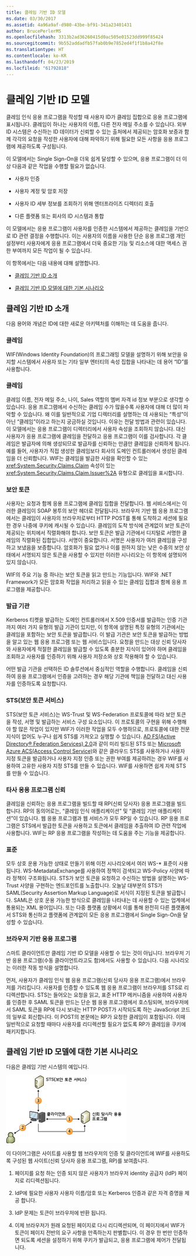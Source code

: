 ```yaml
---
title: 클레임 기반 ID 모델
ms.date: 03/30/2017
ms.assetid: 4a96a9af-d980-43be-bf91-341a23401431
author: BrucePerlerMS
ms.openlocfilehash: 3313b2ad36260415d0ac505e01523dd999f85424
ms.sourcegitcommit: 9b552addadfb57fab0b9e7852ed4f1f1b8a42f8e
ms.translationtype: HT
ms.contentlocale: ko-KR
ms.lasthandoff: 04/23/2019
ms.locfileid: "61792818"
---
```

# <a name="claims-based-identity-model"></a>클레임 기반 ID 모델
클레임 인식 응용 프로그램을 작성할 때 사용자 ID가 클레임 집합으로 응용 프로그램에 표시됩니다. 클레임이 하나는 사용자의 이름, 다른 전자 메일 주소를 수 있습니다. 외부 ID 시스템은 수신하는 ID 데이터가 신뢰할 수 있는 출처에서 제공되는 암호화 보증과 함께 각각의 요청을 작성한 사용자에 대해 파악하기 위해 필요한 모든 사항을 응용 프로그램에 제공하도록 구성됩니다.  
  
 이 모델에서는 Single Sign-On을 더욱 쉽게 달성할 수 있으며, 응용 프로그램이 더 이상 다음과 같은 작업을 수행할 필요가 없습니다.  
  
- 사용자 인증  
  
- 사용자 계정 및 암호 저장  
  
- 사용자 ID 세부 정보를 조회하기 위해 엔터프라이즈 디렉터리 호출  
  
- 다른 플랫폼 또는 회사의 ID 시스템과 통합  
  
 이 모델에서는 응용 프로그램이 사용자를 인증한 시스템에서 제공하는 클레임을 기반으로 ID 관련 결정을 수행합니다. 이는 사용자의 이름을 사용한 단순 응용 프로그램 개인 설정부터 사용자에게 응용 프로그램에서 더욱 중요한 기능 및 리소스에 대한 액세스 권한 부여까지 모든 작업이 될 수 있습니다.  
  
 이 항목에서는 다음 내용에 대해 설명합니다.  
  
- [클레임 기반 ID 소개](../../../docs/framework/security/claims-based-identity-model.md#BKMK_1)  
  
- [클레임 기반 ID 모델에 대한 기본 시나리오](../../../docs/framework/security/claims-based-identity-model.md#BKMK_2)  
  
<a name="BKMK_1"></a>   
## <a name="introduction-to-claims-based-identity"></a>클레임 기반 ID 소개  
 다음 용어와 개념은 ID에 대한 새로운 아키텍처를 이해하는 데 도움을 줍니다.  
  
### <a name="identity"></a>클레임  
 WIF(Windows Identity Foundation)의 프로그래밍 모델을 설명하기 위해 보안을 유지할 시스템에서 사용자 또는 기타 일부 엔터티의 속성 집합을 나타내는 데 용어 “ID”를 사용합니다.  
  
### <a name="claim"></a>클레임  
 클레임 이름, 전자 메일 주소, 나이, Sales 역할의 멤버 자격 id 정보 부분으로 생각할 수 있습니다. 응용 프로그램에서 수신하는 클레임 수가 많을수록 사용자에 대해 더 많이 파악할 수 있습니다. 왜 이를 일반적으로 기업 디렉터리를 설명하는 데 사용되는 “특성”이 아닌 “클레임”이라고 하는지 궁금하실 것입니다. 이유는 전달 방법과 관련이 있습니다. 이 모델에서는 응용 프로그램이 디렉터리에서 사용자 속성을 조회하지 않습니다. 대신 사용자가 응용 프로그램에 클레임을 전달하고 응용 프로그램이 이를 검사합니다. 각 클레임은 발급자에 의해 생성되므로 발급자를 신뢰하는 만큼만 클레임을 신뢰하게 됩니다. 예를 들어, 사용자가 직접 생성한 클레임보다 회사의 도메인 컨트롤러에서 생성된 클레임을 더 신뢰합니다. WIF는 클레임을 발급한 사람을 확인할 수 있는 <xref:System.Security.Claims.Claim> 속성이 있는 <xref:System.Security.Claims.Claim.Issuer%2A> 유형으로 클레임을 표시합니다.  
  
### <a name="security-token"></a>보안 토큰  
 사용자는 요청과 함께 응용 프로그램에 클레임 집합을 전달합니다. 웹 서비스에서는 이러한 클레임이 SOAP 봉투의 보안 헤더로 전달됩니다. 브라우저 기반 웹 응용 프로그램에서는 클레임이 사용자의 브라우저로부터 HTTP POST를 통해 도착하고 세션에 필요한 경우 나중에 쿠키에 캐시될 수 있습니다. 클레임의 도착 방식에 관계없이 보안 토큰이 제공되는 위치에서 직렬화해야 합니다. 보안 토큰은 발급 기관에서 디지털로 서명한 클레임의 직렬화된 집합입니다. 서명이 중요합니다. 서명은 사용자가 여러 클레임을 구성하고 보냈음을 보증합니다. 암호화가 필요 없거나 이를 원하지 않는 낮은 수중의 보안 상태에서 서명되지 않은 토큰을 사용할 수 있지만 이러한 시나리오는 이 항목에 설명되어 있지 않습니다.  
  
 WIF의 주요 기능 중 하나는 보안 토큰을 읽고 만드는 기능입니다. WIF와 .NET Framework가 모든 암호화 작업을 처리하고 읽을 수 있는 클레임 집합과 함께 응용 프로그램을 제공합니다.  
  
### <a name="issuing-authority"></a>발급 기관  
 Kerberos 티켓을 발급하는 도메인 컨트롤러에서 X.509 인증서를 발급하는 인증 기관까지 여러 가지 유형의 발급 기관이 있지만, 이 항목에 설명된 특정 유형의 기관에서는 클레임을 포함하는 보안 토큰을 발급합니다. 이 발급 기관은 보안 토큰을 발급하는 방법을 알고 있는 웹 응용 프로그램 또는 웹 서비스입니다. 요청을 만드는 대상 신뢰 당사자와 사용자에게 적절한 클레임을 발급할 수 있도록 충분한 지식이 있어야 하며 클레임을 조회하고 사용자를 인증하기 위해 사용자 저장소와 상호 작용해야 할 수 있습니다.  
  
 어떤 발급 기관을 선택하든 ID 솔루션에서 중심적인 역할을 수행합니다. 클레임을 신뢰하여 응용 프로그램에서 인증을 고려하는 경우 해당 기관에 책임을 전달하고 대신 사용자를 인증하도록 요청합니다.  
  
### <a name="security-token-service-sts"></a>STS(보안 토큰 서비스)  
 STS(보안 토큰 서비스)는 WS-Trust 및 WS-Federation 프로토콜에 따라 보안 토큰을 작성, 서명 및 발급하는 서비스 구성 요소입니다. 이 프로토콜의 구현을 위해 수행해야 할 많은 작업이 있지만 WIF가 이러한 작업을 모두 수행하므로, 프로토콜에 대한 전문 지식이 없어도 누구나 쉽게 STS를 가져오고 실행할 수 있습니다. [AD FS(Active Directory® Federation Services) 2.0](https://go.microsoft.com/fwlink/?LinkID=247516)과 같이 미리 빌드된 STS 또는 [Microsoft Azure ACS(Access Control Service)](https://go.microsoft.com/fwlink/?LinkID=247517)와 같은 클라우드 STS를 사용하거나 사용자 지정 토큰을 발급하거나 사용자 지정 인증 또는 권한 부여를 제공하려는 경우 WIF를 사용하여 고유한 사용자 지정 STS를 만들 수 있습니다. WIF를 사용하면 쉽게 자체 STS를 만들 수 있습니다.  
  
### <a name="relying-party-application"></a>타사 응용 프로그램 신뢰  
 클레임을 신뢰하는 응용 프로그램을 빌드할 때 RP(신뢰 당사자) 응용 프로그램을 빌드합니다. RP의 동의어로는, “클레임 인식 애플리케이션” 및 “클레임 기반 애플리케이션”이 있습니다. 웹 응용 프로그램과 웹 서비스가 모두 RP일 수 있습니다. RP 응용 프로그램은 STS에서 발급한 토큰을 사용하고 토큰에서 클레임을 추출하여 ID 관련 작업에 사용합니다. WIF는 RP 응용 프로그램을 작성하는 데 도움을 주는 기능을 제공합니다.  
  
### <a name="standards"></a>표준  
 모두 상호 운용 가능한 상태로 만들기 위해 이전 시나리오에서 여러 WS-* 표준이 사용됩니다. WS-MetadataExchange를 사용하여 정책이 검색되고 WS-Policy 사양에 따라 정책이 구조화됩니다. STS가 보안 토큰을 요청하고 수신하는 방법을 설명하는 WS-Trust 사양을 구현하는 엔드포인트를 노출합니다. 오늘날 대부분의 STS가 SAML(Security Assertion Markup Language)로 서식이 지정된 토큰을 발급합니다. SAML은 상호 운용 가능한 방식으로 클레임을 나타내는 데 사용할 수 있는 업계에서 통용되는 XML 용어입니다. 또는 다중 플랫폼 상황에서 이를 통해 완전히 다른 플랫폼에서 STS와 통신하고 플랫폼에 관계없이 모든 응용 프로그램에서 Single Sign-On을 달성할 수 있습니다.  
  
### <a name="browser-based-applications"></a>브라우저 기반 응용 프로그램  
 스마트 클라이언트만 클레임 기반 ID 모델을 사용할 수 있는 것이 아닙니다. 브라우저 기반 응용 프로그램(수동 클라이언트라고도 함)에서도 사용할 수 있습니다. 다음 시나리오는 이러한 작동 방식을 설명합니다.  
  
 먼저, 사용자가 클레임 인식 웹 응용 프로그램(신뢰 당사자 응용 프로그램)에서 브라우저를 가리킵니다. 사용자를 인증할 수 있도록 웹 응용 프로그램이 브라우저를 STS로 리디렉션합니다. STS는 들어오는 요청을 읽고, 표준 HTTP 메커니즘을 사용하여 사용자를 인증한 후 SAML 토큰을 만드는 단순 웹 응용 프로그램에서 호스팅되며, 브라우저에서 SAML 토큰을 RP에 다시 보내는 HTTP POST가 시작되도록 하는 JavaScript 코드의 일부로 회신합니다. 이 POST의 본문에는 RP가 요청한 클레임이 포함됩니다. 이때 일반적으로 요청할 때마다 사용자를 리디렉션할 필요가 없도록 RP가 클레임을 쿠키에 패키지합니다.  
  
<a name="BKMK_2"></a>   
## <a name="basic-scenario-for-a-claims-based-identity-model"></a>클레임 기반 ID 모델에 대한 기본 시나리오  
 다음은 클레임 기반 시스템의 예입니다.  
  
 ![신뢰 파트너 인증 흐름](../../../docs/framework/security/media/conc-relying-partner-processc.png "conc_relying_partner_processc")  
  
 이 다이어그램은 사이트를 사용할 웹 브라우저의 인증 및 클라이언트에 WIF를 사용하도록 구성된 웹 사이트(신뢰 당사자 응용 프로그램, RP)를 보여줍니다.  
  
1. 페이지를 요청 하는 인증 되지 않은 사용자가 브라우저 identity 공급자 (IdP) 페이지로 리디렉션됩니다.  
  
2. IdP에 필요한 사용자 사용자 이름/암호 또는 Kerberos 인증과 같은 자격 증명을 제공 합니다.  
  
3. IdP 문제는 토큰이 브라우저에 반환 됩니다.  
  
4. 이제 브라우저가 원래 요청된 페이지로 다시 리디렉션되며, 이 페이지에서 WIF가 토큰이 페이지 전반의 요구 사항을 만족하는지 판별합니다. 이 경우 한 번만 인증하면 되도록 세션을 설정하기 위해 쿠키가 발급되고, 응용 프로그램에 제어가 전달됩니다.
